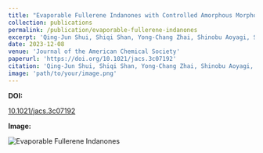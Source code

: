```yaml
---
title: "Evaporable Fullerene Indanones with Controlled Amorphous Morphology as Electron Transport Layers for Inverted Perovskite Solar Cells"
collection: publications
permalink: /publication/evaporable-fullerene-indanones
excerpt: 'Qing-Jun Shui, Shiqi Shan, Yong-Chang Zhai, Shinobu Aoyagi, Seiichiro Izawa, Miftakhul Huda, Chu-Yang Yu, Lijian Zuo, Hongzheng Chen*, Hao-Sheng Lin*, and Yutaka Matsuo*. J. Am. Chem. Soc. 2023, 145, 50, 27307–27315. DOI: [10.1021/jacs.3c07192](https://doi.org/10.1021/jacs.3c07192).'
date: 2023-12-08
venue: 'Journal of the American Chemical Society'
paperurl: 'https://doi.org/10.1021/jacs.3c07192'
citation: 'Qing-Jun Shui, Shiqi Shan, Yong-Chang Zhai, Shinobu Aoyagi, Seiichiro Izawa, Miftakhul Huda, Chu-Yang Yu, Lijian Zuo, Hongzheng Chen*, Hao-Sheng Lin*, and Yutaka Matsuo*. (2023). &quot;Evaporable Fullerene Indanones with Controlled Amorphous Morphology as Electron Transport Layers for Inverted Perovskite Solar Cells.&quot; <i>Journal of the American Chemical Society</i>. 145(50), 27307–27315.'
image: 'path/to/your/image.png'
---
```


**DOI:**

[10.1021/jacs.3c07192](https://doi.org/10.1021/jacs.3c07192)

**Image:**

![Evaporable Fullerene Indanones](FIDO.png)
